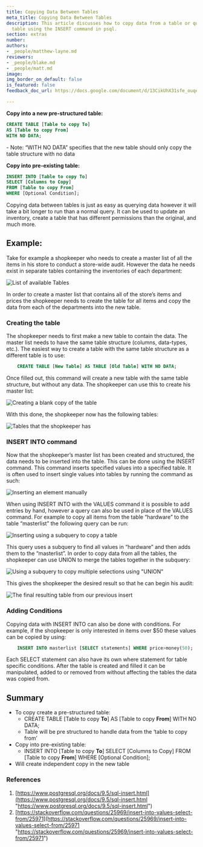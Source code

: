 ```yaml
---
title: Copying Data Between Tables
meta_title: Copying Data Between Tables
description: This article discusses how to copy data from a table or query into another
  table using the INSERT command in psql.
section: extras
number:
authors:
- _people/matthew-layne.md
reviewers:
- _people/blake.md
- _people/matt.md
image:
img_border_on_default: false
is_featured: false
feedback_doc_url: https://docs.google.com/document/d/13CikUhX31sfe_ouqeKRCZPr14TIxi45wzQksXs9yaJE/edit?usp=sharing

---
```

**Copy into a new pre-structured table:**
```sql
CREATE TABLE [Table to copy To]
AS [Table to copy From]
WITH NO DATA;
```
\- Note: “WITH NO DATA” specifies that the new table should only copy the table structure with no data

**Copy into pre-existing table:**
```sql
INSERT INTO [Table to copy To]
SELECT [Columns to Copy]
FROM [Table to copy From]
WHERE [Optional Condition];
```
Copying data between tables is just as easy as querying data however it will take a bit longer to run than a normal query. It can be used to update an inventory, create a table that has different permissions than the original, and much more.

## Example:

Take for example a shopkeeper who needs to create a master list of all the items in his store to conduct a store-wide audit. However the data he needs exist in separate tables containing the inventories of each department:

![List of available Tables](/assets/images/learn-sql/extras/copying_data_between_tables/copyingBetweenTables_1.png)

In order to create a master list that contains all of the store’s items and prices the shopkeeper needs to create the table for all items and copy the data from each of the departments into the new table.

### Creating the table

The shopkeeper needs to first make a new table to contain the data. The master list needs to have the same table structure (columns, data-types, etc.). The easiest way to create a table with the same table structure as a different table is to use:
```sql
    CREATE TABLE [New Table] AS TABLE [Old Table] WITH NO DATA;
```
Once filled out, this command will create a new table with the same table structure, but without any data. The shopkeeper can use this to create his master list:

![Creating a blank copy of the table](/assets/images/learn-sql/extras/copying_data_between_tables/copyingBetweenTables_2.png)

With this done, the shopkeeper now has the following tables:

![Tables that the shopkeeper has](/assets/images/learn-sql/extras/copying_data_between_tables/copyingBetweenTables_3.png)

### INSERT INTO command

Now that the shopkeeper’s master list has been created and structured, the data needs to be inserted into the table. This can be done using the INSERT command. This command inserts specified values into a specified table. It is often used to insert single values into tables by running the command as such:

![Inserting an element manually](/assets/images/learn-sql/extras/copying_data_between_tables/copyingBetweenTables_4.png)

When using INSERT INTO with the VALUES command it is possible to add entries by hand, however a query can also be used in place of the VALUES command. For example to copy all items from the table “hardware” to the table “masterlist” the following query can be run:

![Inserting using a subquery to copy a table](/assets/images/learn-sql/extras/copying_data_between_tables/copyingBetweenTables_5.png)

This query uses a subquery to find all values in “hardware” and then adds them to the “masterlist”. In order to copy data from all the tables, the shopkeeper can use UNION to merge the tables together in the subquery:

![Using a subquery to copy multiple selections using "UNION"](/assets/images/learn-sql/extras/copying_data_between_tables/copyingBetweenTables_6.png)

This gives the shopkeeper the desired result so that he can begin his audit:

![The final resulting table from our previous insert](/assets/images/learn-sql/extras/copying_data_between_tables/copyingBetweenTables_7.png)

### Adding Conditions

Copying data with INSERT INTO can also be done with conditions. For example, if the shopkeeper is only interested in items over $50 these values can be copied by using:
```sql
    INSERT INTO masterlist [SELECT statements] WHERE price>money(50);
```
Each SELECT statement can also have its own where statement for table specific conditions. After the table is created and filled it can be manipulated, added to or removed from without affecting the tables the data was copied from.

## Summary

* To copy create a pre-structured table:
  * CREATE TABLE \[Table to copy **To**\] AS \[Table to copy **From**\] WITH NO DATA;
  * Table will be pre structured to handle data from the ‘table to copy from’
* Copy into pre-existing table:
  * INSERT INTO \[Table to copy **To**\]
    SELECT \[Columns to Copy\]
    FROM \[Table to copy **From**\]
    WHERE \[Optional Condition\];
* Will create independent copy in the new table

### References

1. [https://www.postgresql.org/docs/9.5/sql-insert.html](https://www.postgresql.org/docs/9.5/sql-insert.html "https://www.postgresql.org/docs/9.5/sql-insert.html")
2. [https://stackoverflow.com/questions/25969/insert-into-values-select-from/25971](https://stackoverflow.com/questions/25969/insert-into-values-select-from/25971 "https://stackoverflow.com/questions/25969/insert-into-values-select-from/25971")
